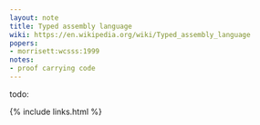 ```yaml
---
layout: note
title: Typed assembly language
wiki: https://en.wikipedia.org/wiki/Typed_assembly_language
popers:
- morrisett:wcsss:1999
notes:
- proof carrying code
---
```


todo:

{% include links.html %}
